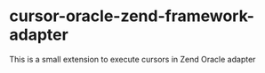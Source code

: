 cursor-oracle-zend-framework-adapter
====================================

This is a small extension to execute cursors in Zend Oracle adapter
